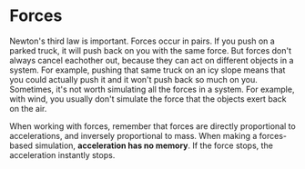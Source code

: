 # Forces

Newton's third law is important.  Forces occur in pairs.  If you push on a parked truck, it will push back on you with the same force.  But forces don't always cancel eachother out, because they can act on different objects in a system.  For example, pushing that same truck on an icy slope means that you could actually push it and it won't push back so much on you.  Sometimes, it's not worth simulating all the forces in a system.  For example, with wind, you usually don't simulate the force that the objects exert back on the air.  

When working with forces, remember that forces are directly proportional to accelerations, and inversely proportional to mass.  When making a forces-based simulation,  __acceleration has no memory__.  If the force stops, the acceleration instantly stops.

